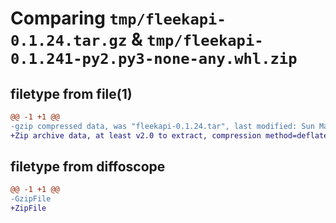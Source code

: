 # Comparing `tmp/fleekapi-0.1.24.tar.gz` & `tmp/fleekapi-0.1.241-py2.py3-none-any.whl.zip`

## filetype from file(1)

```diff
@@ -1 +1 @@
-gzip compressed data, was "fleekapi-0.1.24.tar", last modified: Sun May 19 14:23:22 2024, max compression
+Zip archive data, at least v2.0 to extract, compression method=deflate
```

## filetype from diffoscope

```diff
@@ -1 +1 @@
-GzipFile
+ZipFile
```


